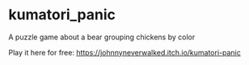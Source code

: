 # kumatori_panic
A puzzle game about a bear grouping chickens by color

Play it here for free:
https://johnnyneverwalked.itch.io/kumatori-panic
